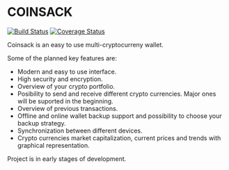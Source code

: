 # COINSACK

[![Build Status](https://travis-ci.org/nikolafon/coinsack.svg?branch=master)](https://travis-ci.org/nikolafon/coinsack) [![Coverage Status](https://coveralls.io/repos/github/nikolafon/coinsack/badge.svg?branch=master)](https://coveralls.io/github/nikolafon/coinsack?branch=master)

Coinsack is an easy to use multi-cryptocurreny wallet.

Some of the planned key features are:

 * Modern and easy to use interface.
 * High security and encryption. 
 * Overview of your crypto portfolio.
 * Posibility to send and receive different crypto currencies. Major ones will be suported in the beginning.
 * Overview of previous transactions.
 * Offline and online wallet backup support and possibility to choose your backup strategy.
 * Synchronization between different devices.
 * Crypto currencies market capitalization, current prices and trends with graphical representation.

 Project is in early stages of development.